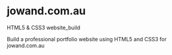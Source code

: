 # jowand.com.au

HTML5 & CSS3 website_build

Build a professional portfolio website using HTML5 and CSS3 for jowand.com.au
